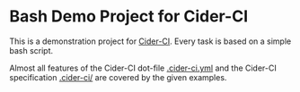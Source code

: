 
Bash Demo Project for Cider-CI
==============================

This is a demonstration project for [Cider-CI][]. Every task is based on
a simple bash script. 

Almost all features of the Cider-CI dot-file [.cider-ci.yml](.cider-ci.yml) and
the Cider-CI specification [.cider-ci/](.cider-ci/) are covered by the given
examples.


  [Cider-CI]: https://github.com/cider-ci/cider-ci


